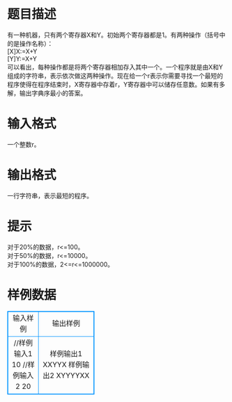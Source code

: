 # 

 
 # 题目描述 
有一种机器，只有两个寄存器X和Y。初始两个寄存器都是1。有两种操作（括号中的是操作名称）：<BR>[X]X:=X+Y<BR>[Y]Y:=X+Y<BR>可以看出，每种操作都是将两个寄存器相加存入其中一个。一个程序就是由X和Y组成的字符串，表示依次做这两种操作。现在给一个r表示你需要寻找一个最短的程序使得在程序结束时，X寄存器中存着r，Y寄存器中可以储存任意数。如果有多解，输出字典序最小的答案。<BR> 

 
 # 输入格式 
一个整数r。 

 
 # 输出格式 
一行字符串，表示最短的程序。 

 
 # 提示 
对于20%的数据，r&lt;=100。<BR>对于50%的数据，r&lt;=10000。<BR>对于100%的数据，2&lt;=r&lt;=1000000。 
# 样例数据
<style>
        table,table tr th, table tr td { border:1px solid #0094ff; }
        table { width: 200px; min-height: 25px; line-height: 25px; text-align: center; border-collapse: collapse;}   
    </style>
<table>
	<tr>
		<td>输入样例</td>
		<td>输出样例</td>
	</tr>
<tr><td>//样例输入1
10
//样例输入2
20</td><td>样例输出1
XXYYX
样例输出2
XYYYYXX</td></tr></table>
